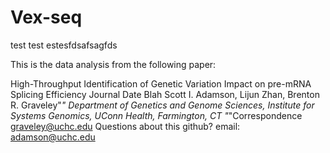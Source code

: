 # Vex-seq

test test estesfdsafsagfds



This is the data analysis from the following paper:

High-Throughput Identification of Genetic Variation Impact on pre-mRNA Splicing Efficiency
Journal Date Blah
Scott I. Adamson, Lijun Zhan, Brenton R. Graveley"*"
Department of Genetics and Genome Sciences, Institute for Systems Genomics, UConn Health, Farmington, CT
"*"Correspondence graveley@uchc.edu
Questions about this github?
email: adamson@uchc.edu

